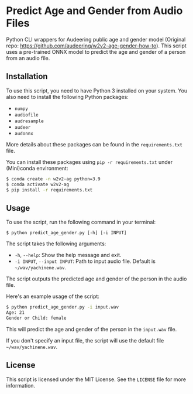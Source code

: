 # Predict Age and Gender from Audio Files  
Python CLI wrappers for Audeering public age and gender model (Original repo: https://github.com/audeering/w2v2-age-gender-how-to).
This script uses a pre-trained ONNX model to predict the age and gender of a person from an audio file.

## Installation

To use this script, you need to have Python 3 installed on your system. You also need to install the following Python packages:

- `numpy`
- `audiofile`
- `audresample`
- `audeer`
- `audonnx`

More details about these packages can be found in the `requirements.txt` file.

You can install these packages using `pip -r requirements.txt` under (Mini)conda environment:

```bash
$ conda create -n w2v2-ag python=3.9
$ conda activate w2v2-ag
$ pip install -r requirements.txt

```

## Usage

To use the script, run the following command in your terminal:

```
$ python predict_age_gender.py [-h] [-i INPUT]
```

The script takes the following arguments:

- `-h`, `--help`: Show the help message and exit.
- `-i INPUT`, `--input INPUT`: Path to input audio file. Default is `~/wav/yachinene.wav`.

The script outputs the predicted age and gender of the person in the audio file.

Here's an example usage of the script:

```bash
$ python predict_age_gender.py -i input.wav
Age: 21
Gender or Child: female
```

This will predict the age and gender of the person in the `input.wav` file.

If you don't specify an input file, the script will use the default file `~/wav/yachinene.wav`.

## License

This script is licensed under the MIT License. See the `LICENSE` file for more information.

